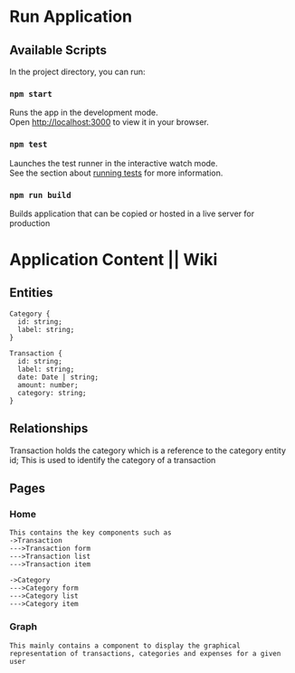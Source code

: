 # Run Application

## Available Scripts

In the project directory, you can run:

### `npm start`

Runs the app in the development mode.\
Open [http://localhost:3000](http://localhost:3000) to view it in your browser.

### `npm test`

Launches the test runner in the interactive watch mode.\
See the section about [running tests](https://facebook.github.io/create-react-app/docs/running-tests) for more information.

### `npm run build`

Builds application that can be copied or hosted in a live server for production

# Application Content || Wiki

## Entities

```
Category {
  id: string;
  label: string;
}

Transaction {
  id: string;
  label: string;
  date: Date | string;
  amount: number;
  category: string;
}
```

## Relationships

Transaction holds the category which is a reference to the category entity id; This is used to identify the category of a transaction

## Pages

### Home

```
This contains the key components such as
->Transaction
--->Transaction form
--->Transaction list
--->Transaction item

->Category
--->Category form
--->Category list
--->Category item

```

### Graph

```
This mainly contains a component to display the graphical representation of transactions, categories and expenses for a given user

```
